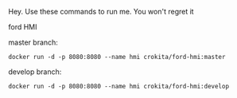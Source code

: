 Hey. Use these commands to run me. You won't regret it

ford HMI

master branch:

```docker run -d -p 8080:8080 --name hmi crokita/ford-hmi:master```

develop branch:

```docker run -d -p 8080:8080 --name hmi crokita/ford-hmi:develop```